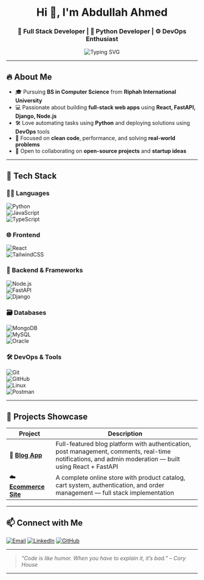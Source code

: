 <h1 align="center">Hi 👋, I'm Abdullah Ahmed</h1>
<h3 align="center">🚀 Full Stack Developer | 🐍 Python Developer | ⚙️ DevOps Enthusiast</h3>

<p align="center">
  <img src="https://readme-typing-svg.herokuapp.com?font=Fira+Code&duration=3000&pause=1000&center=true&vCenter=true&width=500&lines=Full+Stack+Web+Developer;Python+%7C+FastAPI+%7C+Django;React+%7C+Node+%7C+MongoDB+%7C+MySQL;DevOps+%7C+Automation+%7C+Problem+Solver" alt="Typing SVG" />
</p>

---

## 🔥 About Me

- 🎓 Pursuing **BS in Computer Science** from **Riphah International University**
- 💻 Passionate about building **full-stack web apps** using **React, FastAPI, Django, Node.js**
- 🛠 Love automating tasks using **Python** and deploying solutions using **DevOps** tools
- 🚀 Focused on **clean code**, performance, and solving **real-world problems**
- 🤝 Open to collaborating on **open-source projects** and **startup ideas**

---

## 🧰 Tech Stack

### 👨‍💻 Languages  
![Python](https://img.shields.io/badge/-Python-05122A?style=flat&logo=python)  
![JavaScript](https://img.shields.io/badge/-JavaScript-05122A?style=flat&logo=javascript)  
![TypeScript](https://img.shields.io/badge/-TypeScript-05122A?style=flat&logo=typescript)

### 🌐 Frontend  
![React](https://img.shields.io/badge/-React-05122A?style=flat&logo=react)  
![TailwindCSS](https://img.shields.io/badge/-TailwindCSS-05122A?style=flat&logo=tailwind-css)

### 🧩 Backend & Frameworks  
![Node.js](https://img.shields.io/badge/-Node.js-05122A?style=flat&logo=node.js)  
![FastAPI](https://img.shields.io/badge/-FastAPI-05122A?style=flat&logo=fastapi)  
![Django](https://img.shields.io/badge/-Django-05122A?style=flat&logo=django)

### 🗃️ Databases  
![MongoDB](https://img.shields.io/badge/-MongoDB-05122A?style=flat&logo=mongodb)  
![MySQL](https://img.shields.io/badge/-MySQL-05122A?style=flat&logo=mysql)  
![Oracle](https://img.shields.io/badge/-Oracle-05122A?style=flat&logo=oracle)

### 🛠 DevOps & Tools  
![Git](https://img.shields.io/badge/-Git-05122A?style=flat&logo=git)  
![GitHub](https://img.shields.io/badge/-GitHub-05122A?style=flat&logo=github)  
![Linux](https://img.shields.io/badge/-Linux-05122A?style=flat&logo=linux)  
![Postman](https://img.shields.io/badge/-Postman-05122A?style=flat&logo=postman)

---

## 🌟 Projects Showcase

| Project | Description |
|--------|-------------|
| 🔗 [**Blog App**](https://github.com/ABDULLAHAHMED1575/blog) | Full-featured blog platform with authentication, post management, comments, real-time notifications, and admin moderation — built using React + FastAPI |
| ☁️ [**Ecommerce Site**](https://github.com/ABDULLAHAHMED1575/ecommerce) | A complete online store with product catalog, cart system, authentication, and order management — full stack implementation |

---

## 📫 Connect with Me

<p align="left">
  <a href="mailto:abdullahahmedmed1575@gmail.com"><img src="https://img.shields.io/badge/-Gmail-05122A?style=flat&logo=gmail" alt="Email" /></a>
  <a href="https://www.linkedin.com/in/abdullahmed1/"><img src="https://img.shields.io/badge/-LinkedIn-05122A?style=flat&logo=linkedin" alt="LinkedIn" /></a>
  <a href="https://github.com/ABDULLAHAHMED1575"><img src="https://img.shields.io/badge/-GitHub-05122A?style=flat&logo=github" alt="GitHub" /></a>
</p>

---

> *“Code is like humor. When you have to explain it, it’s bad.” – Cory House*

---
